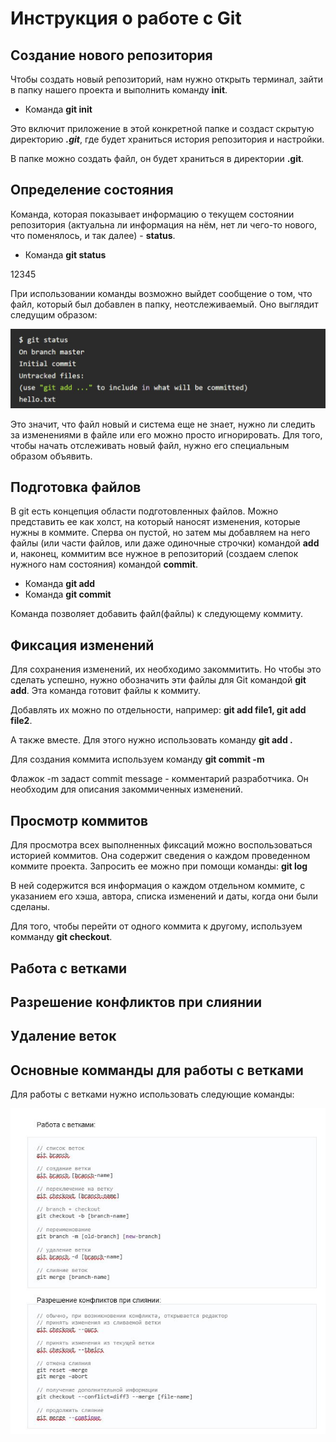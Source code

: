 # Инструкция о работе с Git 

## Создание нового репозитория

Чтобы создать новый репозиторий, нам нужно открыть терминал, зайти в папку нашего проекта и выполнить команду **init**.

* Команда __git init__ 

Это включит приложение в этой конкретной папке и создаст скрытую директорию *__.git__*, где будет храниться история репозитория и настройки.

В папке можно создать файл, он будет храниться в директории **.git**.


## Определение состояния

Команда, которая показывает информацию о текущем состоянии репозитория (актуальна ли информация на нём, нет ли чего-то нового, что поменялось, и так далее) - **status**.

* Команда **git status**

12345

При использовании команды возможно выйдет сообщение о том, что файл, который был добавлен в папку, неотслеживаемый. Оно выглядит следущим образом:

![пример сообщения](1.jpg)


Это значит, что файл новый и система еще не знает, нужно ли следить за изменениями в файле или его можно просто игнорировать. Для того, чтобы начать отслеживать новый файл, нужно его специальным образом объявить.

## Подготовка файлов 

В git есть концепция области подготовленных файлов. Можно представить ее как холст, на который наносят изменения, которые нужны в коммите. Сперва он пустой, но затем мы добавляем на него файлы (или части файлов, или даже одиночные строчки) командой **add** и, наконец, коммитим все нужное в репозиторий (создаем слепок нужного нам состояния) командой **commit**.

* Команда __git add__
* Команда __git commit__

Команда позволяет добавить файл(файлы) к следующему коммиту. 


## Фиксация изменений 

Для сохранения изменений, их необходимо закоммитить. Но чтобы это сделать успешно, нужно обозначить эти файлы для Git командой __git add__. Эта команда готовит файлы к коммиту.

Добавлять их можно по отдельности, например: **git add file1, git add file2**.

А также вместе. Для этого нужно использовать команду **git add .** 

Для создания коммита используем команду **git commit -m**

Флажок -m задаст commit message - комментарий разработчика. Он необходим для описания закоммиченных изменений.


## Просмотр коммитов 

Для просмотра всех выполненных фиксаций можно воспользоваться историей коммитов. Она содержит сведения о каждом проведенном коммите проекта. Запросить ее можно при помощи команды: **git log**

В ней содержится вся информация о каждом отдельном коммите, с указанием его хэша, автора, списка изменений и даты, когда они были сделаны.

Для того, чтобы перейти от одного коммита к другому, используем комманду **git checkout**.

## Работа с ветками 


## Разрешение конфликтов при слиянии

## Удаление веток

## Основные комманды для работы с ветками

Для работы с ветками нужно использовать следующие команды: 

![команды](0.jpg)



 











